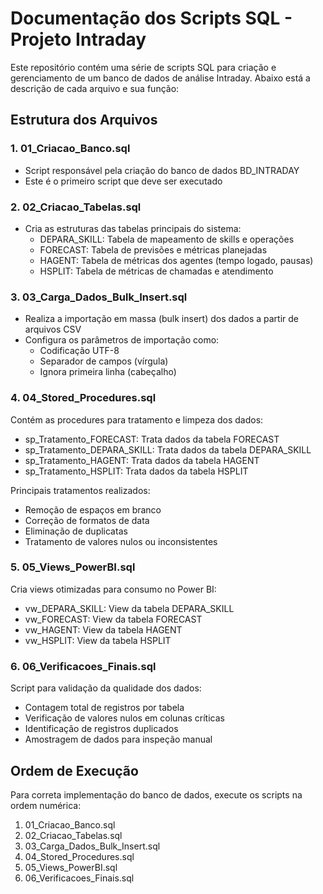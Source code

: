 # Documentação dos Scripts SQL - Projeto Intraday

Este repositório contém uma série de scripts SQL para criação e gerenciamento de um banco de dados de análise Intraday. Abaixo está a descrição de cada arquivo e sua função:

## Estrutura dos Arquivos

### 1. 01_Criacao_Banco.sql
- Script responsável pela criação do banco de dados BD_INTRADAY
- Este é o primeiro script que deve ser executado

### 2. 02_Criacao_Tabelas.sql
- Cria as estruturas das tabelas principais do sistema:
  - DEPARA_SKILL: Tabela de mapeamento de skills e operações
  - FORECAST: Tabela de previsões e métricas planejadas
  - HAGENT: Tabela de métricas dos agentes (tempo logado, pausas)
  - HSPLIT: Tabela de métricas de chamadas e atendimento

### 3. 03_Carga_Dados_Bulk_Insert.sql
- Realiza a importação em massa (bulk insert) dos dados a partir de arquivos CSV
- Configura os parâmetros de importação como:
  - Codificação UTF-8
  - Separador de campos (vírgula)
  - Ignora primeira linha (cabeçalho)

### 4. 04_Stored_Procedures.sql
Contém as procedures para tratamento e limpeza dos dados:
- sp_Tratamento_FORECAST: Trata dados da tabela FORECAST
- sp_Tratamento_DEPARA_SKILL: Trata dados da tabela DEPARA_SKILL
- sp_Tratamento_HAGENT: Trata dados da tabela HAGENT
- sp_Tratamento_HSPLIT: Trata dados da tabela HSPLIT

Principais tratamentos realizados:
- Remoção de espaços em branco
- Correção de formatos de data
- Eliminação de duplicatas
- Tratamento de valores nulos ou inconsistentes

### 5. 05_Views_PowerBI.sql
Cria views otimizadas para consumo no Power BI:
- vw_DEPARA_SKILL: View da tabela DEPARA_SKILL
- vw_FORECAST: View da tabela FORECAST
- vw_HAGENT: View da tabela HAGENT
- vw_HSPLIT: View da tabela HSPLIT

### 6. 06_Verificacoes_Finais.sql
Script para validação da qualidade dos dados:
- Contagem total de registros por tabela
- Verificação de valores nulos em colunas críticas
- Identificação de registros duplicados
- Amostragem de dados para inspeção manual

## Ordem de Execução
Para correta implementação do banco de dados, execute os scripts na ordem numérica:
1. 01_Criacao_Banco.sql
2. 02_Criacao_Tabelas.sql
3. 03_Carga_Dados_Bulk_Insert.sql
4. 04_Stored_Procedures.sql
5. 05_Views_PowerBI.sql
6. 06_Verificacoes_Finais.sql
